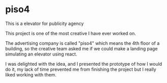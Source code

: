 # piso4
This is a elevator for publicity agency

This project is one of the most creative I have ever worked on.

The advertising company is called "piso4" which means the 4th floor of a building, so the creative team asked me if we could make a landing page simulating an elevator using react.

I was delighted with the idea, and I presented the prototype of how I would do it, my lack of time prevented me from finishing the project but I really liked working with them.
